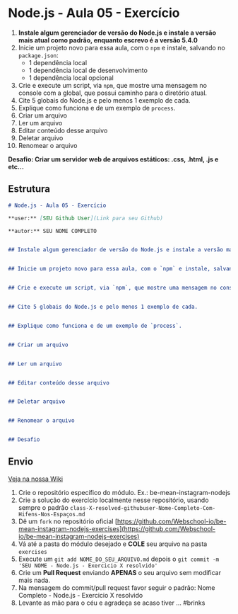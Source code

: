 # Node.js - Aula 05 - Exercício

1. **Instale algum gerenciador de versão do Node.js e instale a versão mais atual como padrão, enquanto escrevo é a versão 5.4.0**
2. Inicie um projeto novo para essa aula, com o `npm` e instale, salvando no `package.json`:
    - 1 dependência local
    - 1 dependência local de desenvolvimento
    - 1 dependência local opcional
3. Crie e execute um script, via `npm`, que mostre uma mensagem no console com a global, que possui caminho para o diretório atual.
4. Cite 5 globais do Node.js e pelo menos 1 exemplo de cada.
5. Explique como funciona e de um exemplo de `process`.
6. Criar um arquivo
7. Ler um arquivo
8. Editar conteúdo desse arquivo
9. Deletar arquivo
10. Renomear o arquivo

**Desafio: Criar um servidor web de arquivos estáticos: .css, .html, .js e etc...**

## Estrutura

```md
# Node.js - Aula 05 - Exercício

**user:** [SEU Github User](Link para seu Github)

**autor:** SEU NOME COMPLETO


## Instale algum gerenciador de versão do Node.js e instale a versão mais atual como padrão, enquanto escrevo é a versão 5.4.0


## Inicie um projeto novo para essa aula, com o `npm` e instale, salvando no `package.json`:


## Crie e execute um script, via `npm`, que mostre uma mensagem no console com a global, que possui caminho para o diretório atual.


## Cite 5 globais do Node.js e pelo menos 1 exemplo de cada.


## Explique como funciona e de um exemplo de `process`.


## Criar um arquivo


## Ler um arquivo


## Editar conteúdo desse arquivo


## Deletar arquivo


## Renomear o arquivo


## Desafio


```


## Envio

[Veja na nossa Wiki](https://github.com/Webschool-io/be-mean-instagram/wiki/Exerc%C3%ADcios)

1. Crie o repositório específico do módulo. Ex.: be-mean-instagram-nodejs
2. Crie a solução do exercício localmente nesse repositório, usando sempre o padrão `class-X-resolved-githubuser-Nome-Completo-Com-Hifens-Nos-Espaços.md`
3. Dê um `fork` no repositório oficial [https://github.com/Webschool-io/be-mean-instagram-nodejs-exercises](https://github.com/Webschool-io/be-mean-instagram-nodejs-exercises)
4. Vá até a pasta do módulo desejado e **COLE** seu arquivo na pasta `exercises`
5. Execute um `git add NOME_DO_SEU_ARQUIVO.md` depois o `git commit -m 'SEU NOME - Node.js - Exercicio X resolvido'`
5. Crie um **Pull Request** enviando **APENAS** o seu arquivo sem modificar mais nada.
6. Na mensagem do commit/pull request favor seguir o padrão: Nome Completo - Node.js - Exercicio X resolvido
7. Levante as mão para o céu e agradeça se acaso tiver ... #brinks
